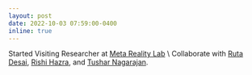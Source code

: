 ```yaml
---
layout: post
date: 2022-10-03 07:59:00-0400
inline: true
---
```


Started Visiting Researcher at [Meta Reality Lab](https://about.meta.com/realitylabs//) \\
Collaborate with [Ruta Desai](https://rutadesai.github.io/), [Rishi Hazra](https://rishihazra.github.io/), and [Tushar Nagarajan](https://tushar-n.github.io/).
